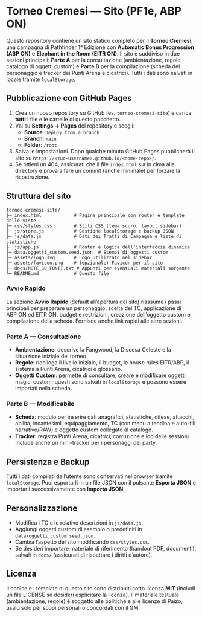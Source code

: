 # Torneo Cremesi — Sito (PF1e, ABP ON)

Questo repository contiene un sito statico completo per il **Torneo Cremesi**, una campagna di Pathfinder 1ª Edizione con **Automatic Bonus Progression (ABP ON)** e **Elephant in the Room (EITR ON)**. Il sito è suddiviso in due sezioni principali: **Parte A** per la consultazione (ambientazione, regole, catalogo di oggetti custom) e **Parte B** per la compilazione (scheda del personaggio e tracker dei Punti Arena e cicatrici). Tutti i dati sono salvati in locale tramite `localStorage`.

## Pubblicazione con GitHub Pages

1. Crea un nuovo repository su GitHub (es. `torneo-cremesi-site`) e carica **tutti** i file e le cartelle di questo pacchetto.
2. Vai su **Settings → Pages** del repository e scegli:
   - **Source**: `Deploy from a branch`
   - **Branch**: `main`
   - **Folder**: `/root`
3. Salva le impostazioni. Dopo qualche minuto GitHub Pages pubblicherà il sito su `https://<tuo-username>.github.io/<nome-repo>/`.
4. Se ottieni un 404, assicurati che il file `index.html` sia in cima alla directory e prova a fare un commit (anche minimale) per forzare la ricostruzione.

## Struttura del sito

```
torneo-cremesi-site/
├─ index.html            # Pagina principale con router e template delle viste
├─ css/styles.css        # Stili CSS (tema scuro, layout sidebar)
├─ js/store.js           # Gestione localStorage e backup JSON
├─ js/data.js            # Dati dei Tratti di Campagna e liste di statistiche
├─ js/app.js             # Router e logica dell’interfaccia dinamica
├─ data/oggetti_custom.seed.json  # Esempi di oggetti custom
├─ assets/logo.svg       # Logo utilizzato nel sidebar
├─ assets/favicon.png    # (opzionale) Favicon per il sito
├─ docs/NOTE_SU_FONTI.txt # Appunti per eventuali materiali sorgente
└─ README.md             # Questo file
```

### Avvio Rapido

La sezione **Avvio Rapido** (default all’apertura del sito) riassume i passi principali per preparare un personaggio: scelta del TC, applicazione di ABP ON ed EITR ON, budget e restrizioni, creazione dell’oggetto custom e compilazione della scheda. Fornisce anche link rapidi alle altre sezioni.

### Parte A — Consultazione

- **Ambientazione**: descrive la Fangwood, la Discesa Celeste e la situazione iniziale del torneo.
- **Regole**: riepiloga il livello iniziale, il budget, le house rules EITR/ABP, il sistema a Punti Arena, cicatrici e glossario.
- **Oggetti Custom**: permette di consultare, creare e modificare oggetti magici custom; questi sono salvati in `localStorage` e possono essere importati nella scheda.

### Parte B — Modificabile

- **Scheda**: modulo per inserire dati anagrafici, statistiche, difese, attacchi, abilità, incantesimi, equipaggiamento, TC (con menu a tendina e auto-fill narrativo/RAW) e oggetto custom collegato al catalogo.
- **Tracker**: registra Punti Arena, cicatrici, corruzione e log delle sessioni. Include anche un mini-tracker per i personaggi del party.

## Persistenza e Backup

Tutti i dati compilati dall’utente sono conservati nel browser tramite `localStorage`. Puoi esportarli in un file JSON con il pulsante **Esporta JSON** e importarli successivamente con **Importa JSON**.

## Personalizzazione

- Modifica i TC e le relative descrizioni in `js/data.js`.
- Aggiungi oggetti custom di esempio o predefiniti in `data/oggetti_custom.seed.json`.
- Cambia l’aspetto del sito modificando `css/styles.css`.
- Se desideri importare materiale di riferimento (handout PDF, documenti), salvali in `docs/` (assicurati di rispettare i diritti d’autore).

## Licenza

Il codice e i template di questo sito sono distribuiti sotto licenza **MIT** (includi un file LICENSE se desideri esplicitare la licenza). Il materiale testuale (ambientazione, regole) è soggetto alle politiche e alle licenze di Paizo; usalo solo per scopi personali o concordati con il GM.
